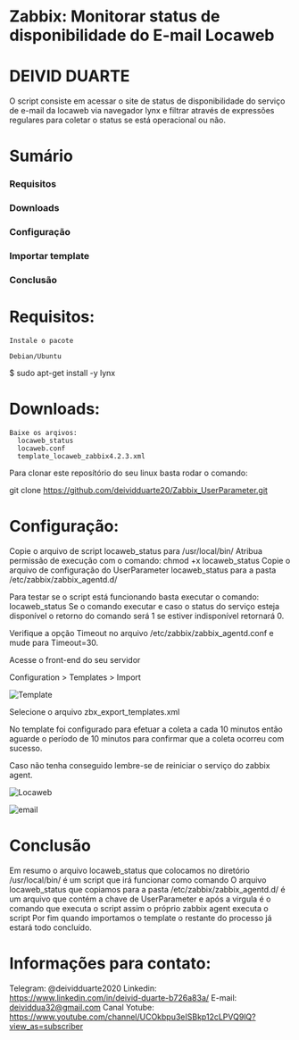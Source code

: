 # Zabbix: Monitorar status de disponibilidade do E-mail Locaweb

# DEIVID DUARTE

O script consiste em acessar o site de status de disponibilidade do serviço de e-mail da locaweb via navegador lynx e filtrar através de expressões regulares para coletar
o status se está operacional ou não.

# Sumário

   ### Requisitos
   ### Downloads
   ### Configuração
   ### Importar template
   ### Conclusão

# Requisitos:

    Instale o pacote

    Debian/Ubuntu

$ sudo apt-get install -y lynx
    
# Downloads:
  
    Baixe os arqivos:
      locaweb_status
      locaweb.conf
      template_locaweb_zabbix4.2.3.xml

Para clonar este reposítório do seu linux basta rodar o comando:

git clone https://github.com/deividduarte20/Zabbix_UserParameter.git

# Configuração:

Copie o arquivo de script locaweb_status para /usr/local/bin/
Atribua permissão de execução com o comando: chmod +x locaweb_status
Copie o arquivo de configuração do UserParameter locaweb_status para a pasta /etc/zabbix/zabbix_agentd.d/

Para testar se o script está funcionando basta executar o comando:
  locaweb_status
Se o comando executar e caso o status do serviço esteja disponível o retorno do comando será 1 se estiver indisponível retornará 0.

Verifique a opção Timeout no arquivo /etc/zabbix/zabbix_agentd.conf e mude para Timeout=30.
 
 Acesse o front-end do seu servidor       

Configuration > Templates > Import


![Template](https://github.com/deividduarte20/Zabbix_UserParameter/blob/master/Template.png)


Selecione o arquivo zbx_export_templates.xml

No template foi configurado para efetuar a coleta a cada 10 minutos então aguarde o período de 10 minutos para confirmar que a coleta ocorreu com 
sucesso.

Caso não tenha conseguido lembre-se de reiniciar o serviço do zabbix agent.

![Locaweb](https://github.com/deividduarte20/Zabbix_UserParameter/blob/master/Locaweb.png)

![email](https://github.com/deividduarte20/Zabbix_UserParameter/blob/master/email.png)

# Conclusão

Em resumo o arquivo locaweb_status que colocamos no diretório /usr/local/bin/ é um script que irá funcionar como comando
O arquivo locaweb_status que copiamos para a pasta /etc/zabbix/zabbix_agentd.d/ é um arquivo que contém a chave de UserParameter e após a virgula é o comando que
executa o script assim o próprio zabbix agent executa o script
Por fim quando importamos o template o restante do processo já estará todo concluído.


# Informações para contato:

Telegram: @deividduarte2020
Linkedin: https://www.linkedin.com/in/deivid-duarte-b726a83a/
E-mail: deividdua32@gmail.com
Canal Yotube: https://www.youtube.com/channel/UCOkbpu3eISBkp12cLPVQ9lQ?view_as=subscriber


